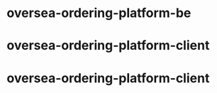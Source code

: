 # oversea-ordering-platform-be
# oversea-ordering-platform-client
# oversea-ordering-platform-client

